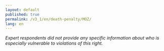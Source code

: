 ```yaml
---
layout: default
published: true
permalink: /v3_1/en/death-penalty/MOZ/
lang: en
---
```


_Expert respondents did not provide any specific information about who is especially vulnerable to violations of this right._

